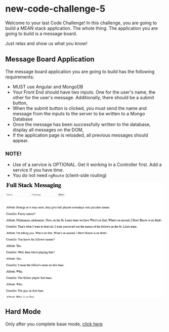 # new-code-challenge-5

Welcome to your last Code Challenge! In this challenge, you are going to build a MEAN stack application. The whole thing. The application you are going to build is a message board. 

Just relax and show us what you know!

## Message Board Application

The message board application you are going to build has the following requirements:

* MUST use Angular and MongoDB
* Your Front End should have two inputs. One for the user's name, the other for the user's message. Additionally, there should be a submit button,
* When the submit button is clicked, you must send the name and message from the inputs to the server to be written to a Mongo Database
* Once the message has been successfully written to the database, display all messages on the DOM,
* If the application page is reloaded, all previous messages should appear.

### NOTE!

* Use of a service is OPTIONAL. Get it working in a Controller first. Add a service if you have time.
* You do not need `ngRoute` (client-side routing)

![Wireframe](images/wireframe.png)


## Hard Mode

Only after you complete base mode, [click here](supplemental-documentation/hard-mode.md)
